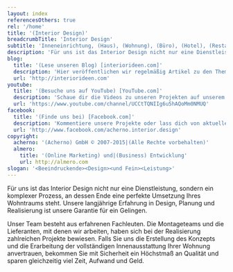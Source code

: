 ```yaml
---
layout: index
referencesOthers: true
rel: '/home'
title: '(Interior Design)'
breadcrumbTitle: 'Interior Design'
subtitle: 'Inneneinrichtung, (Haus), (Wohnung), (Büro), (Hotel), (Restaurant)'
description: 'Für uns ist das Interior Design nicht nur eine Dienstleistung, sondern ein komplexer Prozess, an dessen Ende eine perfekte Umsetzung Ihres Wohntraums steht. Unsere langjährige Erfahrung in Design, Planung und Realisierung ist unsere Garantie für ein Gelingen.'
blog:
  title: '(Lese unseren Blog) [interiorideen.com]'
  description: 'Hier veröffentlichen wir regelmäßig Artikel zu den Themen Inneneinrichtung und Wohndesign.'
  url: 'http://interiorideen.com'
youtube:
  title: '(Besuche uns auf YouTube) [YouTube.com]'
  description: 'Schaue dir die Videos zu unseren Projekten auf unserem YouTube-Channel an.'
  url: 'https://www.youtube.com/channel/UCCtTQNIIg6u5hAQoMm0NMUQ'
facebook:
  title: '(Finde uns bei) [Facebook.com]'
  description: 'Kommentiere unsere Projekte oder lass dich von aktuellen Bildern aus internationalen Interior Design Ausstellungen inspirieren.'
  url: 'http://www.facebook.com/acherno.interior.design'
copyright:
  acherno: '(Acherno) GmbH © 2007-2015|(Alle Rechte vorbehalten)'
  almero: 
    title: '(Online Marketing) und|(Business) Entwicklung'
    url: http://almero.com
slogan: '<Beeindruckende><Design><und Fein><Leistung>'
---
```

Für uns ist das Interior Design nicht nur eine Dienstleistung, sondern ein komplexer Prozess, an dessen Ende eine perfekte Umsetzung Ihres Wohntraums steht. Unsere langjährige Erfahrung in Design, Planung und Realisierung ist unsere Garantie für ein Gelingen.

Unser Team besteht aus erfahrenen Fachleuten. Die Montageteams und die Lieferanten, mit denen wir arbeiten, haben sich bei der Realisierung zahlreichen Projekte bewiesen. Falls  Sie uns die Erstellung des Konzepts und die Erarbeitung der vollständigen Innenausstattung Ihrer Wohnung anvertrauen, bekommen Sie mit Sicherheit ein Höchstmaß  an Qualität und sparen gleichzeitig viel Zeit, Aufwand und Geld.
